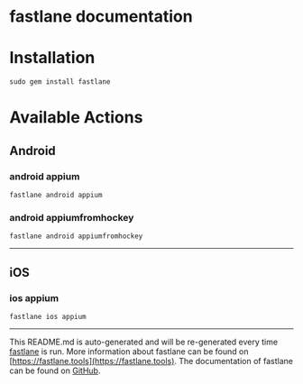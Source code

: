 fastlane documentation
================
# Installation
```
sudo gem install fastlane
```
# Available Actions
## Android
### android appium
```
fastlane android appium
```

### android appiumfromhockey
```
fastlane android appiumfromhockey
```


----

## iOS
### ios appium
```
fastlane ios appium
```


----

This README.md is auto-generated and will be re-generated every time [fastlane](https://fastlane.tools) is run.
More information about fastlane can be found on [https://fastlane.tools](https://fastlane.tools).
The documentation of fastlane can be found on [GitHub](https://github.com/fastlane/fastlane/tree/master/fastlane).